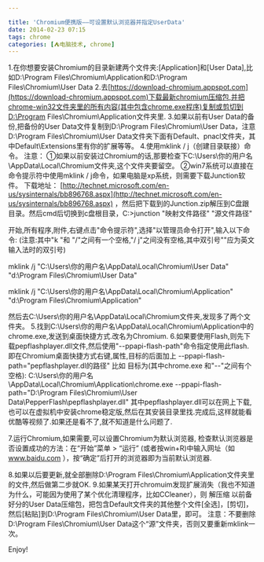 ```yaml
---

title: 'Chromium便携版——可设置默认浏览器并指定UserData'
date: 2014-02-23 07:15
tags: chrome
categories: [⛺电脑技术, chrome]
---
```

1.在你想要安装Chromium的目录新建两个文件夹:[Application]和[User Data],比如D:\Program Files\Chromium\Application和D:\Program Files\Chromium\User Data
2.去[https://download-chromium.appspot.com](https://download-chromium.appspot.com)下载最新chromium压缩包,并把chrome-win32文件夹里的所有内容(其中包含chrome.exe程序)复制或剪切到D:\Program Files\Chromium\Application文件夹里.
3.如果以前有User Data的备份,把备份的User Data文件复制到D:\Program Files\Chromium\User Data，注意D:\Program Files\Chromium\User Data文件夹下面有Default、pnacl文件夹，其中Default\Extensions里有你的扩展等等。
4.使用mklink  / j（创建目录联接）命令。
注意：
①如果以前安装过Chromium的话,那要检查下C:\Users\你的用户名\AppData\Local\Chromium文件夹,这个文件夹要留空。
②win7系统可以直接在命令提示符中使用mklink  / j命令，如果电脑是xp系统，则需要下载Junction软件。
下载地址： [http://technet.microsoft.com/en-us/sysinternals/bb896768.aspx](http://technet.microsoft.com/en-us/sysinternals/bb896768.aspx) ，然后把下载到的Junction.zip解压到C盘跟目录。然后cmd后切换到c盘根目录，C:\>junction "映射文件路径" "源文件路径"

开始,所有程序,附件,右键点击"命令提示符",选择"以管理员命令打开",输入以下命令:
(注意:其中"k "和 "/"之间有一个空格,"/ j"之间没有空格,其中双引号""应为英文输入法时的双引号)

mklink /j "C:\Users\你的用户名\AppData\Local\Chromium\User Data" "d:\Program Files\Chromium\User Data"

mklink /j "C:\Users\你的用户名\AppData\Local\Chromium\Application" "d:\Program Files\Chromium\Application"

然后去C:\Users\你的用户名\AppData\Local\Chromium文件夹,发现多了两个文件夹。
5.找到C:\Users\你的用户名\AppData\Local\Chromium\Application中的chrome.exe,发送到桌面快捷方式.改名为Chromium.
6.如果要使用Flash,则先下载pepflashplayer.dll文件,然后使用"--ppapi-flash-path"命令指定使用此flash.即在Chromium桌面快捷方式右键,属性,目标的后面加上 --ppapi-flash-path="pepflashplayer.dl的路径"
比如 目标为(其中chrome.exe 和"--"之间有个空格): 
C:\Users\你的用户名\AppData\Local\Chromium\Application\chrome.exe --ppapi-flash-path="D:\Program Files\Chromium\User Data\PepperFlash\pepflashplayer.dll"
其中pepflashplayer.dll可以在网上下载,也可以在虚拟机中安装chrome稳定版,然后在其安装目录里找.完成后,这样就能看优酷等视频了.如果还是看不了,就不知道是什么问题了.

7.运行Chromium,如果需要,可以设置Chromium为默认浏览器,
 检查默认浏览器是否设置成功的方法：在“开始”菜单 > “运行” (或者按win+R)中输入网址（如 www.baidu.com ），按“确定”后打开的浏览器即为当前默认浏览器.
 
8.如果以后要更新,就全部删除D:\Program Files\Chromium\Application文件夹里的文件,然后做第二步就OK.
9.如果某天打开chromuim发现扩展消失（我也不知道为什么，可能因为使用了某个优化清理程序，比如CCleaner），则 解压缩 以前备好分的User Data压缩包，把包含Default文件夹的其他整个文件[全选]，[剪切]，然后[粘贴]到D:\Program Files\Chromium\User Data里，即可。
注意：不要删除D:\Program Files\Chromium\User Data这个“源”文件夹，否则又要重新mklink一次。

Enjoy!


